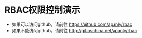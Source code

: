 RBAC权限控制演示
==============
* 如果可以访问github，请前往 https://github.com/apanly/rbac
* 如果不能访问github，请前往 http://git.oschina.net/apanly/rbac